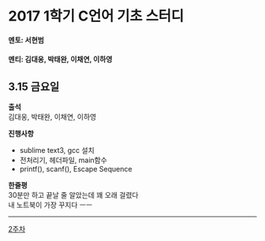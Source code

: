 # **2017 1학기 C언어 기초 스터디**

#### 멘토: 서현범

#### 멘티: 김대웅, 박태완, 이채연, 이하영

## 3.15 금요일  

**출석**  
 김대웅, 박태완, 이채연, 이하영

**진행사항**  
  - sublime text3, gcc 설치
  - 전처리기, 헤더파일, main함수
  - printf(), scanf(), Escape Sequence

**한줄평**  
30분만 하고 끝날 줄 알았는데 꽤 오래 걸렸다  
내 노트북이 가장 꾸지다 ㅡㅡ  

-----------------------------------------
[2주차](https://github.com/alchon/C_study/blob/master/study/2%EC%A3%BC%EC%B0%A8.md)
